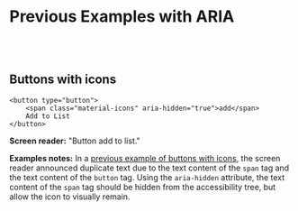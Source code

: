 # Previous Examples with ARIA

<br><br>

## Buttons with icons

    <button type="button">
        <span class="material-icons" aria-hidden="true">add</span>
        Add to List
    </button>
    
**Screen reader:** "Button add to list."

**Examples notes:** In a [previous example of buttons with icons](https://github.com/thatblindgeye/screenreader-outputs/blob/main/nested%20html%20tags/buttons-with-icons.md), the screen reader announced duplicate text due to the text content of the `span` tag and the text content of the `button` tag. Using the `aria-hidden` attribute, the text content of the `span` tag should be hidden from the accessibility tree, but allow the icon to visually remain.
